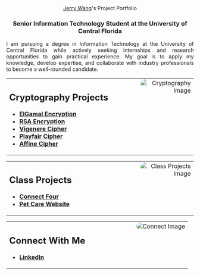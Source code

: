 <div align="center">
    <a href="https://www.linkedin.com/in/jerryw4ng/">Jerry Wang</a>'s Project Portfolio
</div>

<h3 align="center">Senior Information Technology Student at the University of Central Florida</h3>
<p align="justify">
    I am pursuing a degree in Information Technology at the University of Central Florida while actively seeking internships and research opportunities to gain practical experience. My goal is to apply my knowledge, develop expertise, and collaborate with industry professionals to become a well-rounded candidate.
</p>

<table width="100%">
    <tr>
        <td align="left" valign="top">
            <h2>Cryptography Projects</h2>
            <ul>
                <li><a href="https://github.com/jerryw4n/ElGamalDecoder"><b>ElGamal Encryption</b></a></li>
                <li><a href="https://github.com/jerryw4n/RSAEncryptionDecoder"><b>RSA Encryption</b></a></li>
                <li><a href="https://github.com/jerryw4n/vigenereDecoder"><b>Vigenere Cipher</b></a></li>
                <li><a href="https://github.com/jerryw4n/playfairEncoder"><b>Playfair Cipher</b></a></li>
                <li><a href="https://github.com/jerryw4n/affineEncoder"><b>Affine Cipher</b></a></li>
            </ul>
        </td>
        <td align="right" valign="top" width="30%">
            <img src="your-cryptography-image-url.jpg" alt="Cryptography Image" style="max-width: 150px; border-radius: 10px;">
        </td>
    </tr>
</table>

<table width="100%">
    <tr>
        <td align="left" valign="top">
            <h2>Class Projects</h2>
            <ul>
                <li><a href="https://github.com/jerryw4n/connectFourReactJS"><b>Connect Four</b></a></li>
                <li><a href="https://github.com/jerryw4n/PetCareWebsite"><b>Pet Care Website</b></a></li>
            </ul>
        </td>
        <td align="right" valign="top" width="30%">
            <img src="your-class-projects-image-url.jpg" alt="Class Projects Image" style="max-width: 150px; border-radius: 10px;">
        </td>
    </tr>
</table>

<table width="100%">
    <tr>
        <td align="left" valign="top">
            <h2>Connect With Me</h2>
            <ul>
                <li><a href="https://www.linkedin.com/in/jerryw4ng/"><b>LinkedIn</b></a></li>
            </ul>
        </td>
        <td align="right" valign="top" width="30%">
            <img src="your-connect-image-url.jpg" alt="Connect Image" style="max-width: 150px; border-radius: 10px;">
        </td>
    </tr>
</table>
